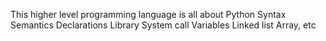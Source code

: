 This higher level programming language is all about Python
Syntax
Semantics
Declarations
Library
System call
Variables
Linked list
Array, etc




